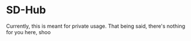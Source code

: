 # SD-Hub

Currently, this is meant for private usage.
That being said, there's nothing for you here, shoo
